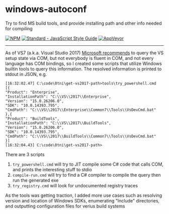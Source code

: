 # windows-autoconf
Try to find MS build tools, and provide installing path and other info needed for compiling 

[![NPM](https://nodei.co/npm/get-vs2017-path.png)](https://nodei.co/npm/get-vs2017-path/)
[![Standard - JavaScript Style Guide](https://cdn.rawgit.com/feross/standard/master/badge.svg)](https://github.com/feross/standard)
[![AppVeyor](https://ci.appveyor.com/api/projects/status/chx2jj1qx3ubblnp/branch/master?svg=true)](https://ci.appveyor.com/project/refack/get-vs2017-path/branch/master)

---
As of VS7 (a.k.a. Visual Studio 2017) [Microsoft recommends](https://blogs.msdn.microsoft.com/heaths/2016/09/15/changes-to-visual-studio-15-setup/) to query the VS setup state via COM, but not everybody is fluent in COM, and not every language has COM bindings, so I created some scripts that utilize Windows builtin tools to query this information. The resolved information is printed to stdout in JSON, e.g.
```
[16:32:02.47] C:\code\0tni\get-vs2017-path>tools\try_powershell.cmd
[{
"Product": "Enterprise",
"InstallationPath": "C:\\VS\\2017\\Enterprise",
"Version": "15.0.26206.0",
"SDK": "10.0.14393.795",
"CmdPath": "C:\\VS\\2017\\Enterprise\\Common7\\Tools\\VsDevCmd.bat"
},{
"Product": "BuildTools",
"InstallationPath": "C:\\VS\\2017\\BuildTools",
"Version": "15.0.26206.0",
"SDK": "10.0.14393.795",
"CmdPath": "C:\\VS\\2017\\BuildTools\\Common7\\Tools\\VsDevCmd.bat"
}]
[16:32:04.43] C:\code\0tni\get-vs2017-path>
```

There are 3 scripts
 1. `try_powershell.cmd` will try to JIT compile some C# code that calls COM, and prints the interesting stuff to stdio
 2. `compile-run.cmd` will try to find a C# compiler to compile the query then run the generated exe
 3. `try_registry.cmd` will look for undocumented registry traces 

As the tools was getting traction, I added more use cases such as resolving version and location of Windows SDKs, enumerating "Include" directories, and outputting configuration files for verius build systems
